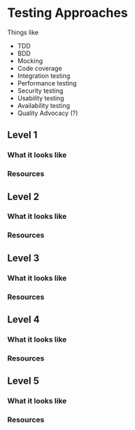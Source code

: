# Testing Approaches

Things like
- TDD
- BDD
- Mocking
- Code coverage
- Integration testing
- Performance testing
- Security testing
- Usability testing
- Availability testing
- Quality Advocacy (?)

## Level 1

### What it looks like

### Resources

## Level 2

### What it looks like

### Resources

## Level 3

### What it looks like

### Resources

## Level 4

### What it looks like

### Resources

## Level 5

### What it looks like

### Resources